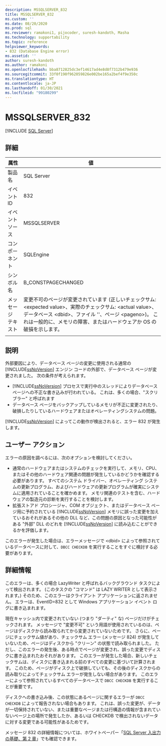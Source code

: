 ```yaml
---
description: MSSQLSERVER_832
title: MSSQLSERVER_832
ms.custom: ''
ms.date: 08/20/2020
ms.prod: sql
ms.reviewer: ramakoni1, pijocoder, suresh-kandoth, Masha
ms.technology: supportability
ms.topic: reference
helpviewer_keywords:
- 832 (Database Engine error)
ms.assetid: ''
author: suresh-kandoth
ms.author: ramakoni
ms.openlocfilehash: bba8712825dc3ef14617ad4e8d8f7312b479e936
ms.sourcegitcommit: 33f0f190f962059826e002be165a2bef4f9e350c
ms.translationtype: HT
ms.contentlocale: ja-JP
ms.lasthandoff: 01/30/2021
ms.locfileid: "99180299"
---
```

# <a name="mssqlserver_832"></a>MSSQLSERVER_832
 [!INCLUDE [SQL Server](../../includes/applies-to-version/sqlserver.md)]

## <a name="details"></a>詳細

|属性|値|
|---|---|
|製品名|SQL Server|
|イベント ID|832|
|イベント ソース|MSSQLSERVER|
|コンポーネント|SQLEngine|
|シンボル名|B_CONSTPAGECHANGED|
|メッセージ テキスト|変更不可のページが変更されています (正しいチェックサム: \<expected value>、実際のチェックサム: \<actual value>、データベース \<dbid>、ファイル \'<filename>'、ページ \<pageno>)。 これは一般的に、メモリの障害、またはハードウェアか OS の破損を示します。|
||

## <a name="explanation"></a>説明

外部要因により、データベース ページの変更に使用される通常の [!INCLUDE[ssNoVersion](../../includes/ssnoversion-md.md)] エンジン コードの外部で、データベース ページが変更されました。  次の条件が考えられます。  

- [!INCLUDE[ssNoVersion](../../includes/ssnoversion-md.md)] プロセスで実行中のスレッドによりデータベース ページへの不正な書き込みが行われている。 これは、多くの場合、"スクリブラー" と呼ばれます
- データベース ページをバックアップしているメモリが不正に変更されたり、破損したりしているハードウェアまたはオペレーティングシステムの問題。  

[!INCLUDE[ssNoVersion](../../includes/ssnoversion-md.md)] によってこの動作が検出されると、エラー 832 が発生します。

## <a name="user-action"></a>ユーザー アクション

エラーの原因を調べるには、次のオプションを検討してください。

- 通常のハードウェアまたはシステムのチェックを実行して、メモリ、CPU、またはその他のハードウェア関連の問題が発生しているかどうかを確認する必要があります。 すべてのシステム ドライバー、オペレーティング システムの更新プログラム、およびハードウェアの更新プログラムが確実にシステムに適用されていることを確かめます。 メモリ関連のテストを含む、ハードウェアの製造元の診断を実行することを検討します。
- 拡張ストアド プロシージャ、COM オブジェクト、またはデータベース ページ用に予約されている [!INCLUDE[ssNoVersion](../../includes/ssnoversion-md.md)] メモリに誤った変更を加えているおそれがあるその他の DLL など、この問題の原因となった可能性がある "外部" DLL のどれを [!INCLUDE[ssNoVersion](../../includes/ssnoversion-md.md)] に読み込むことができるかを評価します。  

このエラーが発生した場合は、エラーメッセージで \<dbid> によって参照されているデータベースに対して、`DBCC CHECKDB` を実行することをすぐに検討する必要があります。

## <a name="more-information"></a>詳細情報

このエラーは、多くの場合 LazyWriter と呼ばれるバックグラウンド タスクによって検出されます。 (このタスクの "コマンド" は LAZY WRITER として表示されます。) そのため、このエラーはクライアント アプリケーションに返されません。 エラーは、EventID=832 として Windows アプリケーション イベント ログに書き込まれます。  

現在キャッシュ内で変更されていない (つまり "ダーティ" な) ページだけがチェックされます。 メッセージで "変更不可" という用語が使用されているのは、ページはディスクから読み取られてから変更されていないためです。 さらに、ページにチェックサム値があり、チェックサム エラー (メッセージ 824) が発生していないため、ページはディスクから "クリーン" の状態で読み取られました。 ただし、このエラーの発生後、ある時点でページが変更され、誤った変更でディスクに書き込まれたおそれがあります。 このエラーが発生した場合、新しいチェックサムは、ディスクに書き込まれる前のすべての変更に基づいて計算されます。 このため、ページがディスク上で破損していても、その後のディスクからの読み取りによってチェックサム エラーが発生しない場合があります。 このエラーによって参照されているすべてのデータベースで `DBCC CHECKDB` を実行することが重要です。  

ディスクへの書き込み後、この状態にあるページに関するエラーが `DBCC CHECKDB` によって報告されない場合もあります。 これは、誤った変更が、データが一切保持されていない、または重要なページまたは行構造の情報が含まれていないページ上の場所で発生したか、あるいは CHECKDB で検出されないデータに対する変更である可能性があるためです。  

メッセージ 832 の詳細情報については、ホワイトペーパー「[SQL Server 入出力の基礎、第 2 章](/previous-versions/sql/sql-server-2005/administrator/cc917726(v=technet.10))」でも確認できます。